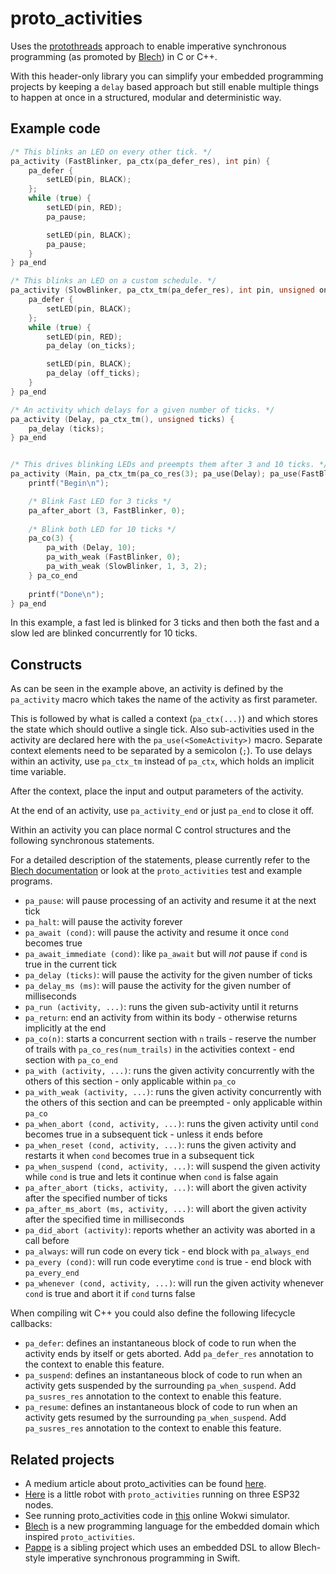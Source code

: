 # proto_activities

Uses the [protothreads](http://dunkels.com/adam/pt/) approach to enable imperative synchronous programming (as promoted by [Blech](https://blech-lang.org/)) in C or C++.

With this header-only library you can simplify your embedded programming projects by keeping a `delay` based approach but still enable multiple things to happen at once in a structured, modular and deterministic way.

## Example code

```C
/* This blinks an LED on every other tick. */
pa_activity (FastBlinker, pa_ctx(pa_defer_res), int pin) {
    pa_defer {
        setLED(pin, BLACK);
    };
    while (true) {
        setLED(pin, RED);
        pa_pause;

        setLED(pin, BLACK);
        pa_pause;
    }
} pa_end

/* This blinks an LED on a custom schedule. */
pa_activity (SlowBlinker, pa_ctx_tm(pa_defer_res), int pin, unsigned on_ticks, unsigned off_ticks) {
    pa_defer {
        setLED(pin, BLACK);
    };
    while (true) {
        setLED(pin, RED);
        pa_delay (on_ticks);

        setLED(pin, BLACK);
        pa_delay (off_ticks);
    }
} pa_end

/* An activity which delays for a given number of ticks. */
pa_activity (Delay, pa_ctx_tm(), unsigned ticks) {
    pa_delay (ticks);
} pa_end


/* This drives blinking LEDs and preempts them after 3 and 10 ticks. */
pa_activity (Main, pa_ctx_tm(pa_co_res(3); pa_use(Delay); pa_use(FastBlinker); pa_use(SlowBlinker))) {
    printf("Begin\n");

    /* Blink Fast LED for 3 ticks */
    pa_after_abort (3, FastBlinker, 0);
    
    /* Blink both LED for 10 ticks */
    pa_co(3) {
        pa_with (Delay, 10);
        pa_with_weak (FastBlinker, 0);
        pa_with_weak (SlowBlinker, 1, 3, 2);
    } pa_co_end
    
    printf("Done\n");
} pa_end
```

In this example, a fast led is blinked for 3 ticks and then both the fast and a slow led are blinked concurrently for 10 ticks.

## Constructs

As can be seen in the example above, an activity is defined by the `pa_activity` macro which takes the
name of the activity as first parameter. 

This is followed by what is called a context (`pa_ctx(...)`) and which stores the 
state which should outlive a single tick. Also sub-activities used in the activity are declared here with the `pa_use(<SomeActivity>)` macro. Separate context elements need to be separated by a semicolon (`;`).
To use delays within an activity, use `pa_ctx_tm` instead of `pa_ctx`, which holds an implicit time variable.

After the context, place the input and output parameters of the activity.

At the end of an activity, use `pa_activity_end` or just `pa_end` to close it off. 

Within an activity you can place normal C control structures and the following synchronous statements.

For a detailed description of the statements, please currently refer to the [Blech documentation](https://www.blech-lang.org/docs/user-manual/statements) or look at the `proto_activities` test and example programs.

* `pa_pause`: will pause processing of an activity and resume it at the next tick
* `pa_halt`: will pause the activity forever
* `pa_await (cond)`: will pause the activity and resume it once `cond` becomes true
* `pa_await_immediate (cond)`: like `pa_await` but will *not* pause if `cond` is true in the current tick
* `pa_delay (ticks)`: will pause the activity for the given number of ticks
* `pa_delay_ms (ms)`: will pause the activity for the given number of milliseconds
* `pa_run (activity, ...)`: runs the given sub-activity until it returns
* `pa_return`: end an activity from within its body - otherwise returns implicitly at the end
* `pa_co(n)`: starts a concurrent section with `n` trails - reserve the number of trails with `pa_co_res(num_trails)` in the activities context - end section with `pa_co_end`
* `pa_with (activity, ...)`: runs the given activity concurrently with the others of this section - only applicable within `pa_co`
* `pa_with_weak (activity, ...)`: runs the given activity concurrently with the others of this section and can be preempted - only applicable within `pa_co`
* `pa_when_abort (cond, activity, ...)`: runs the given activity until `cond` becomes true in a subsequent tick - unless it ends before
* `pa_when_reset (cond, activity, ...)`: runs the given activity and restarts it when `cond` becomes true in a subsequent tick
* `pa_when_suspend (cond, activity, ...)`: will suspend the given activity while `cond` is true and lets it continue when `cond` is false again
* `pa_after_abort (ticks, activity, ...)`: will abort the given activity after the specified number of ticks
* `pa_after_ms_abort (ms, activity, ...)`: will abort the given activity after the specified time in milliseconds
* `pa_did_abort (activity)`: reports whether an activity was aborted in a call before
* `pa_always`: will run code on every tick - end block with `pa_always_end`
* `pa_every (cond)`: will run code everytime `cond` is true - end block with `pa_every_end`
* `pa_whenever (cond, activity, ...)`: will run the given activity whenever `cond` is true and abort it if `cond` turns false

When compiling wit C++ you could also define the following lifecycle callbacks:

* `pa_defer`: defines an instantaneous block of code to run when the activity ends by itself or gets aborted. Add `pa_defer_res` annotation to the context to enable this feature.
* `pa_suspend`: defines an instantaneous block of code to run when an activity gets suspended by the surrounding `pa_when_suspend`. Add `pa_susres_res` annotation to the context to enable this feature.
* `pa_resume`: defines an instantaneous block of code to run when an activity gets resumed by the surrounding `pa_when_suspend`. Add `pa_susres_res` annotation to the context to enable this feature.
 

## Related projects

* A medium article about proto_activities can be found [here](https://medium.com/@zauberei02_ruhigste/boosting-embedded-real-time-productivity-with-imperative-synchronous-programming-22aa2eb38414).
* [Here](https://github.com/frameworklabs/ego) is a little robot with `proto_activities` running on three ESP32 nodes.
* See running proto_activities code in [this](https://wokwi.com/projects/385178429273730049) online Wokwi simulator. 
* [Blech](https://blech-lang.org/) is a new programming language for the embedded domain which inspired `proto_activities`.
* [Pappe](https://github.com/frameworklabs/Pappe) is a sibling project which uses an embedded DSL to allow Blech-style imperative synchronous programming in Swift.
